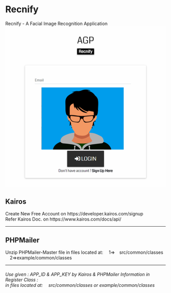 # Recnify
Recnify - A Facial Image Recognition Application
![alt text](https://github.com/adi987123/Recnify/blob/master/images/git-main.jpg)

<h2>Kairos</h2>
Create New Free Account on https://developer.kairos.com/signup<br>
Refer Kairos Doc. on https://www.kairos.com/docs/api/
<hr>

<h2>PHPMailer</h2>
Unzip PHPMailer-Master file
in files located at:
&emsp;1=>&emsp;src/common/classes
&emsp;2=>example/common/classes
<hr>

<h6>
Use given : APP_ID & APP_KEY by Kairos & PHPMailer Information in Register Class :<br>
in files located at: &emsp;src/common/classes or example/common/classes
</h6>
